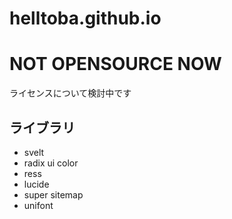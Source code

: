 # helltoba.github.io
# NOT OPENSOURCE NOW
ライセンスについて検討中です
## ライブラリ
- svelt
- radix ui color
- ress
- lucide
- super sitemap
- unifont